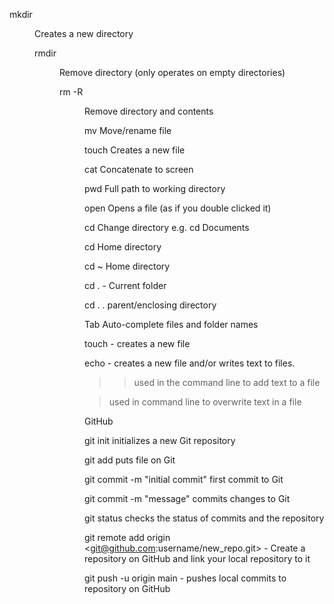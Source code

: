 mkdir <dir name> Creates a new directory

rmdir <dir> Remove directory (only operates on empty directories)

rm -R <dir> Remove directory and contents

mv <file> <newfilename> Move/rename file

touch <file> Creates a new file

cat Concatenate to screen

pwd Full path to working directory

open <file> Opens a file (as if you double clicked it)

cd <folder> Change directory e.g. cd Documents

cd Home directory

cd ~ Home directory

cd . - Current folder

cd . . parent/enclosing directory

Tab Auto-complete files and folder names

touch - creates a new file

echo - creates a new file and/or writes text to files.

>> used in the command line to add text to a file

> used in command line to overwrite text in a file


GitHub

git init  initializes a new Git repository

git add <file name>  puts file on Git 

git commit -m "initial commit"  first commit to Git

git commit -m "message"  commits changes to Git

git status  checks the status of commits and the repository


git remote add origin <git@github.com:username/new_repo.git> - Create a repository on GitHub and link your local repository to it 
 
git push -u origin main - pushes local commits to repository on GitHub